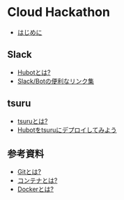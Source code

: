 # Cloud Hackathon

* [はじめに](introduction.md)
<!--
* [GitHubのアカウント作成](github.md)
-->

## Slack 

* [Hubotとは?](slack/hubot.md)
* [Slack/Botの便利なリンク集](slack/links.md)

## tsuru

* [tsuruとは?](tsuru/tsuru.md)
* [Hubotをtsuruにデプロイしてみよう](tsuru/sample_application.md)

## 参考資料

* [Gitとは?](git.md)
* [コンテナとは?](container.md)
* [Dockerとは?](docker.md)

<!--
## Docker Compose

* [サンプルコードを動かしてみよう](docker_compose/sample_application.md)
* [開発サイクルを回してみよう](docker_compose/development_cycle.md)
* [その他](docker_compose/others.md)
-->
